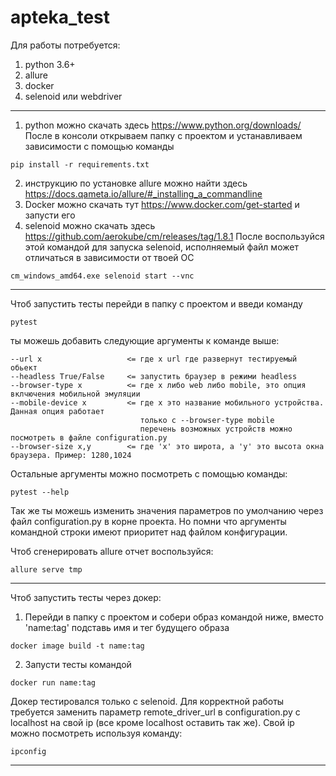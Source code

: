 # apteka_test
Для работы потребуется:
1. python 3.6+
2. allure
3. docker
4. selenoid или webdriver
---
1. python можно скачать здесь https://www.python.org/downloads/
После в консоли открываем папку с проектом и устанавливаем зависимости с помощью команды
```
pip install -r requirements.txt
```
2. инструкцию по установке allure можно найти здесь https://docs.qameta.io/allure/#_installing_a_commandline
3. Docker можно скачать тут https://www.docker.com/get-started и запусти его
4. selenoid можно скачать здесь https://github.com/aerokube/cm/releases/tag/1.8.1
После воспользуйся этой командой для запуска selenoid, исполняемый файл может отличаться в зависимости от твоей OC
```
cm_windows_amd64.exe selenoid start --vnc
```
---
Чтоб запустить тесты перейди в папку с проектом и введи команду
```
pytest
```
ты можешь добавить следующие аргументы к команде выше:
```
--url x                   <= где x url где развернут тестируемый обьект
--headless True/False     <= запустить браузер в режими headless
--browser-type x          <= где x либо web либо mobile, это опция вклчючения мобильной эмуляции
--mobile-device x         <= где x это название мобильного устройства. Данная опция работает
                             только с --browser-type mobile
                             перечень возможных устройств можно посмотреть в файле configuration.py
--browser-size x,y        <= где 'x' это широта, а 'у' это высота окна браузера. Пример: 1280,1024
```
Остальные аргументы можно посмотреть с помощью команды:
```
pytest --help
```
Так же ты можешь изменить значения параметров по умолчанию через файл configuration.py в корне проекта.
Но помни что аргументы командной строки имеют приоритет над файлом конфигурации.

Чтоб сгенерировать allure отчет воспользуйся:
```
allure serve tmp

```
---
Чтоб запустить тесты через докер:
1. Перейди в папку с проектом и собери образ командой ниже, вместо 'name:tag' подставь имя и тег будущего образа
```
docker image build -t name:tag
```
2. Запусти тесты командой
```
docker run name:tag
```
Докер тестировался только с selenoid.
Для корректной работы требуется заменить параметр remote_driver_url в configuration.py
с localhost на свой ip (все кроме localhost оставить так же). Свой ip можно посмотреть используя команду:
```
ipconfig
```

---

